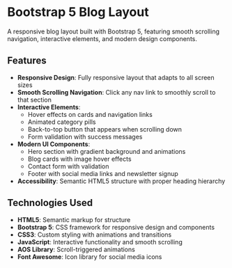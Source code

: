 # Bootstrap 5 Blog Layout

A responsive blog layout built with Bootstrap 5, featuring smooth scrolling navigation, interactive elements, and modern design components.

## Features

- **Responsive Design**: Fully responsive layout that adapts to all screen sizes
- **Smooth Scrolling Navigation**: Click any nav link to smoothly scroll to that section
- **Interactive Elements**:
  - Hover effects on cards and navigation links
  - Animated category pills
  - Back-to-top button that appears when scrolling down
  - Form validation with success messages
- **Modern UI Components**:
  - Hero section with gradient background and animations
  - Blog cards with image hover effects
  - Contact form with validation
  - Footer with social media links and newsletter signup
- **Accessibility**: Semantic HTML5 structure with proper heading hierarchy

## Technologies Used

- **HTML5**: Semantic markup for structure
- **Bootstrap 5**: CSS framework for responsive design and components
- **CSS3**: Custom styling with animations and transitions
- **JavaScript**: Interactive functionality and smooth scrolling
- **AOS Library**: Scroll-triggered animations
- **Font Awesome**: Icon library for social media icons

